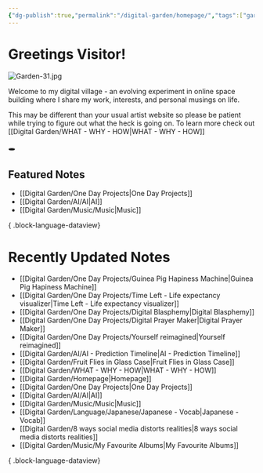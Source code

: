 ```yaml
---
{"dg-publish":true,"permalink":"/digital-garden/homepage/","tags":["gardenEntry","gardenEntry"],"updated":"2023-12-14T00:11:50.000-07:00"}
---
```


# Greetings Visitor! 
![Garden-31.jpg](/img/user/Attachements/Garden-31.jpg)

Welcome to my digital village - an evolving experiment in online space building where I share my work, interests, and personal musings on life. 

This may be different than your usual artist website so please be patient while trying to figure out what the heck is going on.  To learn more check out [[Digital Garden/WHAT - WHY - HOW\|WHAT - WHY - HOW]]

🕳
## Featured Notes
- [[Digital Garden/One Day Projects\|One Day Projects]]
- [[Digital Garden/AI/AI\|AI]]
- [[Digital Garden/Music/Music\|Music]]

{ .block-language-dataview}
# Recently Updated Notes
- [[Digital Garden/One Day Projects/Guinea Pig Hapiness Machine\|Guinea Pig Hapiness Machine]]
- [[Digital Garden/One Day Projects/Time Left - Life expectancy visualizer\|Time Left - Life expectancy visualizer]]
- [[Digital Garden/One Day Projects/Digital Blasphemy\|Digital Blasphemy]]
- [[Digital Garden/One Day Projects/Digital Prayer Maker\|Digital Prayer Maker]]
- [[Digital Garden/One Day Projects/Yourself reimagined\|Yourself reimagined]]
- [[Digital Garden/AI/AI - Prediction Timeline\|AI - Prediction Timeline]]
- [[Digital Garden/Fruit Flies in Glass Case\|Fruit Flies in Glass Case]]
- [[Digital Garden/WHAT - WHY - HOW\|WHAT - WHY - HOW]]
- [[Digital Garden/Homepage\|Homepage]]
- [[Digital Garden/One Day Projects\|One Day Projects]]
- [[Digital Garden/AI/AI\|AI]]
- [[Digital Garden/Music/Music\|Music]]
- [[Digital Garden/Language/Japanese/Japanese - Vocab\|Japanese - Vocab]]
- [[Digital Garden/8 ways social media distorts realities\|8 ways social media distorts realities]]
- [[Digital Garden/Music/My Favourite Albums\|My Favourite Albums]]

{ .block-language-dataview}